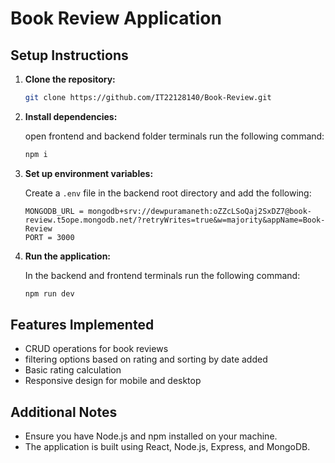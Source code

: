 # Book Review Application

## Setup Instructions

1. **Clone the repository:**
    ```sh
    git clone https://github.com/IT22128140/Book-Review.git
    ```

2. **Install dependencies:**  

    open frontend and backend folder terminals run the following command:
    ```sh
    npm i
    ```


3. **Set up environment variables:**  

    Create a `.env` file in the backend root directory and add the following:
    ```
    MONGODB_URL = mongodb+srv://dewpuramaneth:oZZcLSoQaj2SxDZ7@book-review.t5ope.mongodb.net/?retryWrites=true&w=majority&appName=Book-Review
    PORT = 3000
    ```

4. **Run the application:**  

    In the backend and frontend terminals run the following command:
    ```sh
    npm run dev
    ```

## Features Implemented

- CRUD operations for book reviews
- filtering options based on rating and sorting by date added
- Basic rating calculation
- Responsive design for mobile and desktop

## Additional Notes

- Ensure you have Node.js and npm installed on your machine.
- The application is built using React, Node.js, Express, and MongoDB.